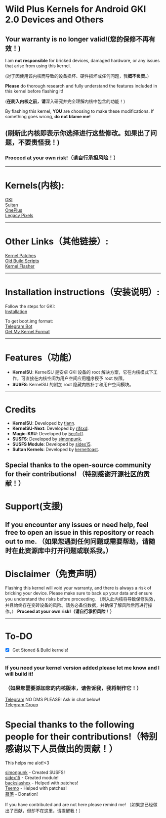 # Wild Plus Kernels for Android GKI 2.0 Devices and Others

## Your warranty is no longer valid!(您的保修不再有效！)

I am **not responsible** for bricked devices, damaged hardware, or any issues that arise from using this kernel.

(对于因使用该内核而导致的设备损坏、硬件损坏或任何问题，我**概不负责**。)

**Please** do thorough research and fully understand the features included in this kernel before flashing it!

\(**在刷入内核之前，请**深入研究并完全理解内核中包含的功能！\)

By flashing this kernel, **YOU** are choosing to make these modifications. If something goes wrong, **do not blame me**!

\(刷新此内核即表示**你**选择进行这些修改。如果出了问题，**不要责怪我**！\)
---

### Proceed at your own risk!（请自行承担风险！）

---

# Kernels(内核):
 
[GKI](https://github.com/WildPlusKernel/GKI_KernelSU_SUSFS)  
[Sultan](https://github.com/WildPlusKernel/Sultan_KernelSU_SUSFS)  
[OnePlus](https://github.com/WildPlusKernel/OnePlus_KernelSU_SUSFS)  
[Legacy Pixels](https://github.com/WildPlusKernel/Pixel_KernelSU_SUSFS)  

---

# Other Links（其他链接）:

[Kernel Patches](https://github.com/WildPlusKernel/kernel_patches)  
[Old Build Scripts](https://github.com/TheWildJames/kernel_build_scripts)  
[Kernel Flasher](https://github.com/capntrips/KernelFlasher/releases)  

---

# Installation instructions（安装说明）: 

Follow the steps for GKI:  
[Installation](https://kernelsu.org/guide/installation.html)

To get boot.img format:  
[Telegram Bot](https://t.me/wildpluskernel/22076)  
[Get My Kernel Format](https://github.com/TheWildJames/Get_My_Kernel_Format)

---

# Features（功能）

- **KernelSU**: KernelSU 是安卓 GKI 设备的 root 解决方案，它在内核模式下工作，可直接在内核空间为用户空间应用程序授予 root 权限。
- **SUSFS**: KernelSU 的附加 root 隐藏内核补丁和用户空间模块。

---

# Credits

- **KernelSU**: Developed by [tiann](https://github.com/tiann).
- **KernelSU-Next**: Developed by [rifsxd](https://github.com/rifsxd/KernelSU-Next).
- **Magic-KSU**: Developed by [5ec1cff](https://github.com/5ec1cff/KernelSU).  
- **SUSFS**: Developed by [simonpunk](https://gitlab.com/simonpunk/susfs4ksu.git).
- **SUSFS Module**: Developed by [sidex15](https://github.com/sidex15).
- **Sultan Kernels**: Developed by [kerneltoast](https://github.com/kerneltoast).

Special thanks to the open-source community for their contributions!
（特别感谢开源社区的贡献！）
---

# Support(支援)

If you encounter any issues or need help, feel free to open an issue in this repository or reach out to me.
（如果您遇到任何问题或需要帮助，请随时在此资源库中打开问题或联系我。）
---

# Disclaimer（免责声明）

Flashing this kernel will void your warranty, and there is always a risk of bricking your device. Please make sure to back up your data and ensure you understand the risks before proceeding.
（刷入此内核将导致保修失效，并且始终存在变砖设备的风险。请务必备份数据，并确保了解风险后再进行操作。）
**Proceed at your own risk!（请自行承担风险！）**

---

# To-DO

- [X] Get Stoned & Build kernels!

---

### If you need your kernel version added please let me know and I will build it!
### （如果您需要添加您的内核版本，请告诉我，我将制作它！）

[Telegram](https://t.me/TheWildJames) NO DMS PLEASE! Ask in chat below!  
[Telegram Group](https://t.me/wildpluskernel)  

# Special thanks to the following people for their contributions!（特别感谢以下人员做出的贡献！）
This helps me alot!<3

[simonpunk](https://gitlab.com/simonpunk/susfs4ksu.git) - Created SUSFS!  
[sidex15](https://github.com/sidex15) - Created module!  
[backslashxx](https://github.com/backslashxx) - Helped with patches!  
[Teemo](https://github.com/liqideqq) - Helped with patches!  
[幕落](https://github.com/MuLuo688) - Donation!

If you have contributed and are not here please remind me!
（如果您已经做出了贡献，但却不在这里，请提醒我！）
